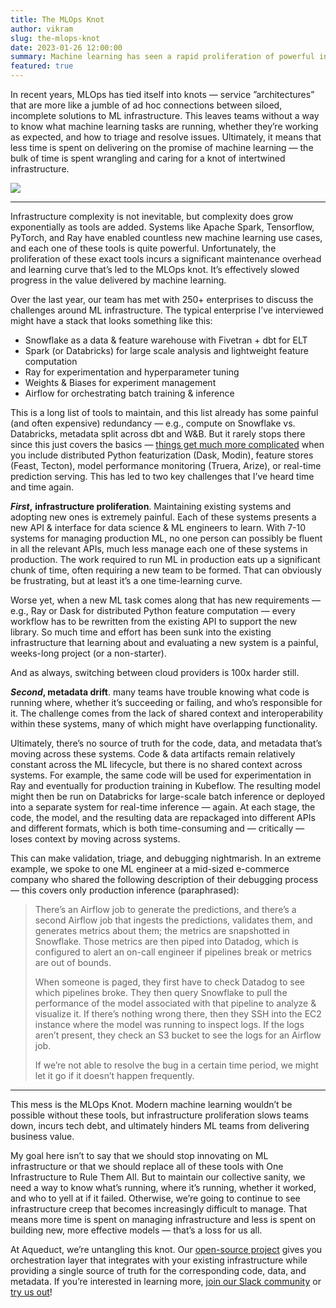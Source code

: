 ```yaml
---
title: The MLOps Knot
author: vikram
slug: the-mlops-knot
date: 2023-01-26 12:00:00
summary: Machine learning has seen a rapid proliferation of powerful infrastructure. However, the adoption of all these tools has led to a tangled mess of infrastructure leaving most teams without a way to track the code, data, and metadata for their machine learning workloads.
featured: true
---
```


In recent years, MLOps has tied itself into knots — service ”architectures” that are more like a jumble of ad hoc connections between siloed, incomplete solutions to ML infrastructure. This leaves teams without a way to know what machine learning tasks are running, whether they’re working as expected, and how to triage and resolve issues. Ultimately, it means that less time is spent on delivering on the promise of machine learning — the bulk of time is spent wrangling and caring for a knot of intertwined infrastructure.

<img src="/blog/the-mlops-knot/knot.png">

<hr />

Infrastructure complexity is not inevitable, but complexity does grow exponentially as tools are added. Systems like Apache Spark, Tensorflow, PyTorch, and Ray have enabled countless new machine learning use cases, and each one of these tools is quite powerful. Unfortunately, the proliferation of these exact tools incurs a significant maintenance overhead and learning curve that’s led to the MLOps knot. It’s effectively slowed progress in the value delivered by machine learning.

Over the last year, our team has met with 250+ enterprises to discuss the challenges around ML infrastructure. The typical enterprise I’ve interviewed might have a stack that looks something like this:

- Snowflake as a data & feature warehouse with Fivetran + dbt for ELT
- Spark (or Databricks) for large scale analysis and lightweight feature computation
- Ray for experimentation and hyperparameter tuning
- Weights & Biases for experiment management
- Airflow for orchestrating batch training & inference

This is a long list of tools to maintain, and this list already has some painful (and often expensive) redundancy — e.g., compute on Snowflake vs. Databricks, metadata split across dbt and W&B. But it rarely stops there since this just covers the basics — [things get much more complicated](https://www.mihaileric.com/posts/mlops-is-a-mess/) when you include distributed Python featurization (Dask, Modin), feature stores (Feast, Tecton), model performance monitoring (Truera, Arize), or real-time prediction serving. This has led to two key challenges that I’ve heard time and time again.

***First*,** **infrastructure proliferation**. Maintaining existing systems and adopting new ones is extremely painful. Each of these systems presents a new API & interface for data science & ML engineers to learn. With 7-10 systems for managing production ML, no one person can possibly be fluent in all the relevant APIs, much less manage each one of these systems in production. The work required to run ML in production eats up a significant chunk of time, often requiring a new team to be formed. That can obviously be frustrating, but at least it’s a one time-learning curve.

Worse yet, when a new ML task comes along that has new requirements — e.g., Ray or Dask for distributed Python feature computation — every workflow has to be rewritten from the existing API to support the new library. So much time and effort has been sunk into the existing infrastructure that learning about and evaluating a new system is a painful, weeks-long project (or a non-starter). 

And as always, switching between cloud providers is 100x harder still.

***Second*, metadata drift**. many teams have trouble knowing what code is running where, whether it’s succeeding or failing, and who’s responsible for it. The challenge comes from the lack of shared context and interoperability within these systems, many of which might have overlapping functionality. 

Ultimately, there’s no source of truth for the code, data, and metadata that’s moving across these systems. Code & data artifacts remain relatively constant across the ML lifecycle, but there is no shared context across systems. For example, the same code will be used for experimentation in Ray and eventually for production training in Kubeflow. The resulting model might then be run on Databricks for large-scale batch inference or deployed into a separate system for real-time inference — again. At each stage, the code, the model, and the resulting data are repackaged into different APIs and different formats, which is both time-consuming and — critically — loses context by moving across systems.

This can make validation, triage, and debugging nightmarish. In an extreme example, we spoke to one ML engineer at a mid-sized e-commerce company who shared the following description of their debugging process — this covers only production inference (paraphrased):

> There’s an Airflow job to generate the predictions, and there’s a second Airflow job that ingests the predictions, validates them, and generates metrics about them; the metrics are snapshotted in Snowflake. Those metrics are then piped into Datadog, which is configured to alert an on-call engineer if pipelines break or metrics are out of bounds. 
> 
> When someone is paged, they first have to check Datadog to see which pipelines broke. They then query Snowflake to pull the performance of the model associated with that pipeline to analyze & visualize it. If there’s nothing wrong there, then they SSH into the EC2 instance where the model was running to inspect logs. If the logs aren’t present, they check an S3 bucket to see the logs for an Airflow job.
> 
> If we’re not able to resolve the bug in a certain time period, we might let it go if it doesn’t happen frequently.

<hr />

This mess is the MLOps Knot. Modern machine learning wouldn’t be possible without these tools, but infrastructure proliferation slows teams down, incurs tech debt, and ultimately hinders ML teams from delivering business value. 

My goal here isn’t to say that we should stop innovating on ML infrastructure or that we should replace all of these tools with One Infrastructure to Rule Them All. But to maintain our collective sanity, we need a way to know what’s running, where it’s running, whether it worked, and who to yell at if it failed. Otherwise, we’re going to continue to see infrastructure creep that becomes increasingly difficult to manage. That means more time is spent on managing infrastructure and less is spent on building new, more effective models — that’s a loss for us all.

At Aqueduct, we’re untangling this knot. Our [open-source project](https://github.com/aqueducthq/aqueduct) gives you orchestration layer that integrates with your existing infrastructure while providing a single source of truth for the corresponding code, data, and metadata. If you’re interested in learning more, [join our Slack community](https://slack.aqueducthq.com) or [try us out](https://docs.aqueducthq.com)!